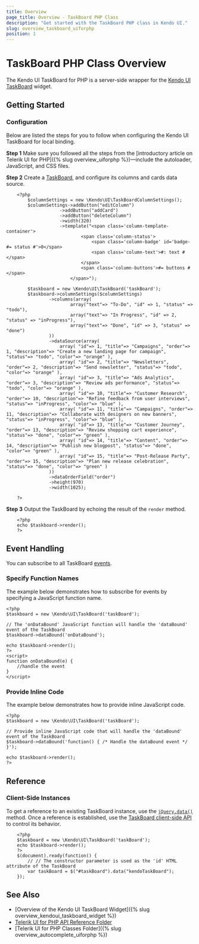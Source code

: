 ```yaml
---
title: Overview
page_title: Overview - TaskBoard PHP Class
description: "Get started with the TaskBoard PHP class in Kendo UI."
slug: overview_taskboard_uiforphp
position: 1
---
```


# TaskBoard PHP Class Overview

The Kendo UI TaskBoard for PHP is a server-side wrapper for the [Kendo UI TaskBoard](/api/javascript/ui/taskboard) widget.

## Getting Started

### Configuration

Below are listed the steps for you to follow when configuring the Kendo UI TaskBoard for local binding.

**Step 1** Make sure you followed all the steps from the [introductory article on Telerik UI for PHP]({% slug overview_uiforphp %})&mdash;include the autoloader, JavaScript, and CSS files.

**Step 2** Create a [TaskBoard](/api/php/Kendo/UI/TaskBoard), and configure its columns and cards data source.



        <?php
            $columnSettings = new \Kendo\UI\TaskBoardColumnSettings();
            $columnSettings->addButton("editColumn")
                        ->addButton("addCard")
                        ->addButton("deleteColumn")
                        ->width(320)
                        ->template("<span class='column-template-container'>
                                <span class='column-status'>
                                    <span class='column-badge' id='badge-#= status #'>0</span>
                                    <span class='column-text'>#: text #</span>
                                </span>
                                <span class='column-buttons'>#= buttons #</span>
                            </span>");

            $taskboard = new \Kendo\UI\TaskBoard('taskBoard');
            $taskboard->columnSettings($columnSettings)
                    ->columns(array(
                            array("text"=> "To-Do", "id" => 1, "status" => "todo"),
                            array("text"=> "In Progress", "id" => 2, "status" => "inProgress"),
                            array("text"=> "Done", "id" => 3, "status" => "done")
                    ))
                    ->dataSource(array(
                        array( "id"=> 1, "title"=> "Campaigns", "order"=> 1, "description"=> "Create a new landing page for campaign", "status"=> "todo", "color"=> "orange" ),
                        array( "id"=> 2, "title"=> "Newsletters", "order"=> 2, "description"=> "Send newsletter", "status"=> "todo", "color"=> "orange" ),
                        array( "id"=> 3, "title"=> "Ads Analytics", "order"=> 3, "description"=> "Review ads performance", "status"=> "todo", "color"=> "orange" ),
                        array( "id"=> 10, "title"=> "Customer Research", "order"=> 10, "description"=> "Refine feedback from user interviews", "status"=> "inProgress", "color"=> "blue" ),
                        array( "id"=> 11, "title"=> "Campaigns", "order"=> 11, "description"=> "Collaborate with designers on new banners", "status"=> "inProgress", "color"=> "blue" ),
                        array( "id"=> 13, "title"=> "Customer Journey", "order"=> 13, "description"=> "Review shopping cart experience", "status"=> "done", "color"=> "green" ),
                        array( "id"=> 14, "title"=> "Content", "order"=> 14, "description"=> "Publish new blogpost", "status"=> "done", "color"=> "green" ),
                        array( "id"=> 15, "title"=> "Post-Release Party", "order"=> 15, "description"=> "Plan new release celebration", "status"=> "done", "color"=> "green" )
                    ))
                    ->dataOrderField("order")
                    ->height(970)
                    ->width(1025);

        ?>

**Step 3** Output the TaskBoard by echoing the result of the `render` method.



        <?php
        echo $taskboard->render();
        ?>

## Event Handling

You can subscribe to all TaskBoard [events](/api/javascript/ui/taskboard#events).

### Specify Function Names

The example below demonstrates how to subscribe for events by specifying a JavaScript function name.



    <?php
    $taskboard = new \Kendo\UI\TaskBoard('taskBoard');

    // The 'onDataBound' JavaScript function will handle the 'dataBound' event of the TaskBoard
    $taskboard->dataBound('onDataBound');

    echo $taskboard->render();
    ?>
    <script>
    function onDataBound(e) {
        //handle the event
    }
    </script>

### Provide Inline Code

The example below demonstrates how to provide inline JavaScript code.



    <?php
    $taskboard = new \Kendo\UI\TaskBoard('taskBoard');

    // Provide inline JavaScript code that will handle the 'dataBound' event of the TaskBoard
    $taskboard->dataBound('function() { /* Handle the dataBound event */ }');

    echo $taskboard->render();
    ?>

<!--*-->
## Reference

### Client-Side Instances

To get a reference to an existing TaskBoard instance, use the [`jQuery.data()`](https://api.jquery.com/jQuery.data/) method. Once a reference is established, use the [TaskBoard client-side API](https://docs.telerik.com/kendo-ui/api/javascript/ui/taskboard#methods) to control its behavior.

        <?php
        $taskboard = new \Kendo\UI\TaskBoard('taskBoard');
        echo $taskboard->render();
        ?>
        $(document).ready(function() {
            // // The constructor parameter is used as the 'id' HTML attribute of the TaskBoard
            var taskBoard = $("#taskBoard").data("kendoTaskBoard");
        });

## See Also

* [Overview of the Kendo UI TaskBoard Widget]({% slug overview_kendoui_taskboard_widget %})
* [Telerik UI for PHP API Reference Folder](/api/php/Kendo/UI/AutoComplete)
* [Telerik UI for PHP Classes Folder]({% slug overview_autocomplete_uiforphp %})
